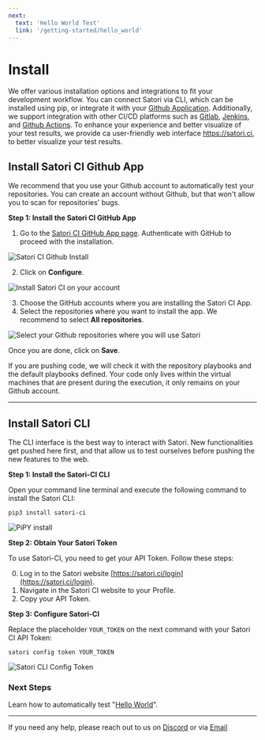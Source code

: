 ```yaml
---
next:
  text: 'Hello World Test'
  link: '/getting-started/hello_world'
---
```


# Install

We offer various installation options and integrations to fit your development workflow. You can connect Satori via CLI, which can be installed using pip, or integrate it with your [Github Application](../modes/ci/github.md). Additionally, we support integration with other CI/CD platforms such as  [Gitlab](../modes/ci/gitlab.md), [Jenkins](../modes/ci/jenkins.md), and [Github Actions](../modes/ci/action.md). To enhance your experience and better visualize of your test results, we provide ca user-friendly web interface <https://satori.ci>, to better visualize your test results.

## Install Satori CI Github App

We recommend that you use your Github account to automatically test your repositories. You can create an account without Github, but that won't allow you to scan for repositories' bugs. 

**Step 1: Install the Satori CI GitHub App**

1. Go to the [Satori CI GitHub App page](https://github.com/apps/satorici). Authenticate with GitHub to proceed with the installation.
   
![Satori CI Github Install](../modes/ci/img/github_1.png)
   
2. Click on **Configure**.
   
![Install Satori CI on your account](../modes/ci/img/github_2.png)

3. Choose the GitHub accounts where you are installing the Satori CI App.
4. Select the repositories where you want to install the app. We recommend to select **All repositories**.
   
![Select your Github repositories where you will use Satori](../modes/ci/img/github_3.png)

Once you are done, click on **Save**. 

If you are pushing code, we will check it with the repository playbooks and the default playbooks defined. Your code only lives within the virtual machines that are present during the execution, it only remains on your Github account.

---


## Install Satori CLI

The CLI interface is the best way to interact with Satori. New functionalities get pushed here first, and that allow us to test ourselves before pushing the new features to the web. 

**Step 1: Install the Satori-CI CLI**

Open your command line terminal and execute the following command to install the Satori CLI:

```console
pip3 install satori-ci
```

![PiPY install](img/install_1.png)

**Step 2: Obtain Your Satori Token**

To use Satori-CI, you need to get your API Token. Follow these steps:

0. Log in to the Satori website [https://satori.ci/login](https://satori.ci/login).
1. Navigate in the Satori CI website to your Profile.
2. Copy your API Token.

**Step 3: Configure Satori-CI**

Replace the placeholder `YOUR_TOKEN` on the next command with your Satori CI API Token:

```console
satori config token YOUR_TOKEN
```

![Satori CLI Config Token](img/install_2.png)

### Next Steps

Learn how to automatically test "[Hello World](../getting-started/hello_world.md)".

---

If you need any help, please reach out to us on [Discord](https://discord.gg/NJHQ4MwYtt) or via [Email](mailto:support@satori-ci.com)
